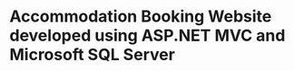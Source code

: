 # Accommodation Booking Website developed using ASP.NET MVC and Microsoft SQL Server <title>
## The website allows users to add/ browse / book and rate accommodation.

Features
Browse and search for available services.
View detailed information about each service, including descriptions, prices, and availability.
Select booking preferences, such as date, time, and quantity.
Make bookings by adding selected services to the cart and proceeding to checkout.
Secure user authentication and authorization mechanisms.
Admin panel to manage services, availability, and user bookings.
Technologies Used
ASP.NET MVC: The web application framework used for building the frontend and backend components.
Microsoft SQL Server: The relational database management system for storing user data, service information, and bookings.
HTML, CSS, JavaScript: Used to create the website's frontend and enhance user interactions.
Razor View Engine: Integrated with ASP.NET MVC to generate dynamic HTML content.
Bootstrap: Frontend framework for responsive and visually appealing designs.
C#: The primary programming language used for backend development.
Git and GitHub: Version control system and hosting platform for collaborative development and source code management.
Database Design
The database schema includes the following main tables:

Users: Stores user information including usernames and hashed passwords.
Services: Contains details about the available services or events.
Bookings: Records user bookings with related service information and booking preferences.
Application Structure
The application follows the standard ASP.NET MVC structure:

Models: Contains the data models that represent database tables.
Views: Includes Razor views responsible for rendering the frontend.
Controllers: Manages the application's logic and handles user interactions.
Services: Implements business logic and interfaces between controllers and data models.
User Roles and Authentication
The website has two main user roles:

User: Can browse services, make bookings, and manage their profile.
Admin: Can manage services, availability, view bookings, and perform administrative tasks.
User authentication is implemented using ASP.NET Identity, ensuring secure user registration and login processes.

Booking Process
Users browse services and select the ones they want to book.
They choose booking preferences such as date, time, and quantity.
Selected services are added to the cart.
Users proceed to checkout, where they review their selections.
Bookings are confirmed, and users receive a confirmation email.
Deployment
The application can be deployed using various hosting services such as Microsoft Azure, AWS, or on a private server. Deployment involves configuring the web server, setting up the database, and publishing the application.

Conclusion
The Booking Website developed using ASP.NET MVC and MSSQL provides a user-friendly platform for making bookings. The combination of a robust backend, responsive frontend, and secure authentication ensures a seamless experience for both users and administrators.

Feel free to contribute to this project by submitting pull requests or reporting issues. Your contributions will help enhance the functionality and usability of the Booking Website.
